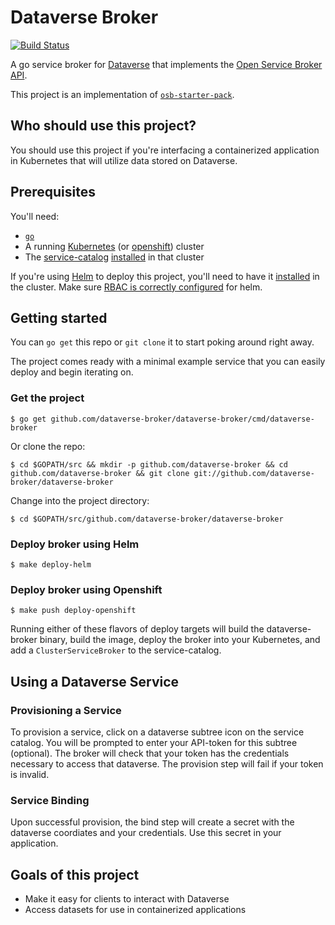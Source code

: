 # Dataverse Broker

[![Build Status](https://travis-ci.org/dataverse-broker/dataverse-broker.svg?branch=master)](https://travis-ci.org/dataverse-broker/dataverse-broker "Travis")


A go service broker for [Dataverse](https://dataverse.org) that implements the
[Open Service Broker API](https://github.com/openservicebrokerapi/servicebroker).

This project is an implementation of [`osb-starter-pack`](https://github.com/pmorie/osb-starter-pack).

## Who should use this project?

You should use this project if you're interfacing a containerized application in Kubernetes that will utilize data stored on Dataverse.

## Prerequisites

You'll need:

- [`go`](https://golang.org/dl/)
- A running [Kubernetes](https://github.com/kubernetes/kubernetes) (or [openshift](https://github.com/openshift/origin/)) cluster
- The [service-catalog](https://github.com/kubernetes-incubator/service-catalog)
  [installed](https://github.com/kubernetes-incubator/service-catalog/blob/master/docs/install.md)
  in that cluster

If you're using [Helm](https://helm.sh) to deploy this project, you'll need to
have it [installed](https://docs.helm.sh/using_helm/#quickstart) in the cluster.
Make sure [RBAC is correctly configured](https://docs.helm.sh/using_helm/#rbac)
for helm.

## Getting started

You can `go get` this repo or `git clone` it to start poking around right away.

The project comes ready with a minimal example service that you can easily
deploy and begin iterating on.

### Get the project

```console
$ go get github.com/dataverse-broker/dataverse-broker/cmd/dataverse-broker
```

Or clone the repo:

```console
$ cd $GOPATH/src && mkdir -p github.com/dataverse-broker && cd github.com/dataverse-broker && git clone git://github.com/dataverse-broker/dataverse-broker
```

Change into the project directory:

```console
$ cd $GOPATH/src/github.com/dataverse-broker/dataverse-broker
```

### Deploy broker using Helm

```console
$ make deploy-helm
```

### Deploy broker using Openshift

```console
$ make push deploy-openshift
```

Running either of these flavors of deploy targets will build the dataverse-broker binary,
build the image, deploy the broker into your Kubernetes, and add a
`ClusterServiceBroker` to the service-catalog.

## Using a Dataverse Service

### Provisioning a Service

To provision a service, click on a dataverse subtree icon on the service catalog. You will be prompted to enter your API-token for this subtree (optional). The broker will check that your token has the credentials necessary to access that dataverse. The provision step will fail if your token is invalid.

### Service Binding 

Upon successful provision, the bind step will create a secret with the dataverse coordiates and your credentials. Use this secret in your application.

## Goals of this project

- Make it easy for clients to interact with Dataverse
- Access datasets for use in containerized applications
